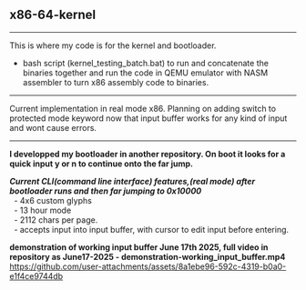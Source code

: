 ## x86-64-kernel

---
This is where my code is for the kernel and bootloader.<br>
+ bash script (kernel_testing_batch.bat) to run and concatenate the binaries together and run the code in QEMU emulator with NASM assembler to turn x86 assembly code to binaries.<br>
---
Current implementation in real mode x86. Planning on adding switch to protected mode keyword now that input buffer works for any kind of input and wont cause errors.<br>

---

**I developped my bootloader in another repository. On boot it looks for a quick input y or n to continue onto the far jump.** <br>

***Current CLI(command line interface) features,(real mode) after bootloader runs and then far jumping to 0x10000*** <br>
&nbsp;&nbsp;- 4x6 custom glyphs<br>
&nbsp;&nbsp;- 13 hour mode<br>
&nbsp;&nbsp;- 2112 chars per page.<br>
&nbsp;&nbsp;- accepts input into input buffer, with cursor to edit input before entering.<br>




**demonstration of working input buffer June 17th 2025, full video in repository as June17-2025 - demonstration-working_input_buffer.mp4**
https://github.com/user-attachments/assets/8a1ebe96-592c-4319-b0a0-e1f4ce9744db

